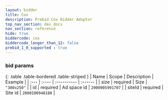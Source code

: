 ```yaml
---
layout: bidder
title: Cox
description: Prebid Cox Bidder Adaptor
top_nav_section: dev_docs
nav_section: reference
hide: true
biddercode: cox
biddercode_longer_than_12: false
prebid_1_0_supported : true
---
```


### bid params

{: .table .table-bordered .table-striped }
| Name   | Scope    | Description | Example         |
| :---   | :----    | :---------- | :------         |
| size   | required | Size        | `"300x250"`     |
| id     | required | Ad space id | `2000005991707` |
| siteId | required | Site id     | `2000100948180` |
